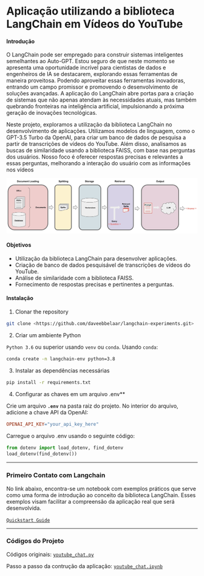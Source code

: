 # Aplicação utilizando a biblioteca LangChain em Vídeos do YouTube

#### Introdução

O LangChain pode ser empregado para construir sistemas inteligentes semelhantes ao Auto-GPT. Estou seguro de que neste momento se apresenta uma oportunidade incrível para cientistas de dados e engenheiros de IA se destacarem, explorando essas ferramentas de maneira proveitosa. Podendo aproveitar essas ferramentas inovadoras, entrando um campo promissor e promovendo o desenvolvimento de soluções avançadas. A aplicação do LangChain abre portas para a criação de sistemas que não apenas atendam às necessidades atuais, mas também quebrando fronteiras na inteligência artificial, impulsionando a próxima geração de inovações tecnológicas.

Neste projeto, exploramos a utilização da biblioteca LangChain no desenvolvimento de aplicações. Utilizamos modelos de linguagem, como o GPT-3.5 Turbo da OpenAI, para criar um banco de dados de pesquisa a partir de transcrições de vídeos do YouTube. Além disso, analisamos as buscas de similaridade usando a biblioteca FAISS, com base nas perguntas dos usuários. Nosso foco é oferecer respostas precisas e relevantes a essas perguntas, melhorando a interação do usuário com as informações nos vídeos

![overview](img/overview.jpg)

#### Objetivos

- Utilização da biblioteca LangChain para desenvolver aplicações.
- Criação de banco de dados pesquisável de transcrições de vídeos do YouTube.
- Análise de similaridade com a biblioteca FAISS.
- Fornecimento de respostas precisas e pertinentes a perguntas.

#### Instalação

1. Clonar the repository

```bash
git clone <https://github.com/daveebbelaar/langchain-experiments.git>

```

2. Criar um ambiente Python

`Python 3.6` ou superior usando `venv` ou `conda`. Usando `conda`:

```bash
conda create -n langchain-env python=3.8
```

3. Instalar as dependências necessárias

```bash
pip install -r requirements.txt

```

4. Configurar as chaves em um arquivo .env**

Crie um arquivo **`.env`** na pasta raiz do projeto. No interior do arquivo, adicione a chave API da OpenAI:

```makefile
OPENAI_API_KEY="your_api_key_here"

```

Carregue o arquivo .env usando o seguinte código:

```python
from dotenv import load_dotenv, find_dotenv
load_dotenv(find_dotenv())
```
---

### Primeiro Contato com Langchain

No link abaixo, encontra-se um notebook com exemplos práticos que serve como uma forma de introdução ao conceito da biblioteca LangChain. Esses exemplos visam facilitar a compreensão da aplicação real que será desenvolvida.

[`Quickstart Guide`](introduction/quickstart_guide.ipynb)

---

### Códigos do Projeto

Códigos originais: [`youtube_chat.py`](youtube/youtube_chat.py)

Passo a passo da contrução da aplicação: [`youtube_chat.ipynb`](youtube/youtube_chat.ipynb)

